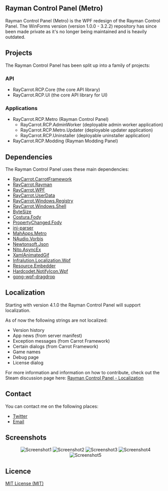 ## Rayman Control Panel (Metro)
Rayman Control Panel (Metro) is the WPF redesign of the Rayman Control Panel. The WinForms version (version 1.0.0 - 3.2.2) repository has since been made private as it's no longer being maintained and is heavily outdated.

## Projects
The Rayman Control Panel has been split up into a family of projects:

### API
- RayCarrot.RCP.Core (the core API library)
- RayCarrot.RCP.UI (the core API library for UI)

### Applications
- RayCarrot.RCP.Metro (Rayman Control Panel)
	- RayCarrot.RCP.AdminWorker (deployable admin worker application)
	- RayCarrot.RCP.Metro.Updater (deployable updater application)
	- RayCarrot.RCP.Uninstaller (deployable uninstaller application)
- RayCarrot.RCP.Modding (Rayman Modding Panel)

## Dependencies
The Rayman Control Panel uses these main dependencies:

- [RayCarrot.CarrotFramework](https://github.com/RayCarrot/Carrot-Framework)
- [RayCarrot.Rayman](https://github.com/RayCarrot/RayCarrot.Rayman)
- [RayCarrot.WPF](https://github.com/RayCarrot/Carrot-WPF)
- [RayCarrot.UserData](https://github.com/RayCarrot/Carrot-Framework-Extensions/tree/master/RayCarrot.UserData)
- [RayCarrot.Windows.Registry](https://github.com/RayCarrot/Carrot-Framework-Extensions/tree/master/RayCarrot.Windows.Registry)
- [RayCarrot.Windows.Shell](https://github.com/RayCarrot/Carrot-Framework-Extensions/tree/master/RayCarrot.Windows.Shell)
- [ByteSize](https://github.com/omar/ByteSize)
- [Costura.Fody](https://github.com/Fody/Costura)
- [PropertyChanged.Fody](https://github.com/Fody/PropertyChanged)
- [ini-parser](https://github.com/rickyah/ini-parser)
- [MahApps.Metro](https://github.com/MahApps/MahApps.Metro)
- [NAudio.Vorbis](https://github.com/NAudio/Vorbis/)
- [Newtonsoft.Json](https://github.com/JamesNK/Newtonsoft.Json)
- [Nito.AsyncEx](https://github.com/StephenCleary/AsyncEx)
- [XamlAnimatedGif](https://github.com/XamlAnimatedGif/XamlAnimatedGif)
- [Infralution.Localization.Wpf](https://www.codeproject.com/Articles/35159/WPF-Localization-Using-RESX-Files)
- [Resource.Embedder](https://github.com/MarcStan/Resource.Embedder)
- [Hardcodet.NotifyIcon.Wpf](http://www.hardcodet.net/wpf-notifyicon)
- [gong-wpf-dragdrop](https://github.com/punker76/gong-wpf-dragdrop)

## Localization
Starting with version 4.1.0 the Rayman Control Panel will support localization.

As of now the following strings are not localized:
- Version history
- App news (from server manifest)
- Exception messages (from Carrot Framework)
- Certain dialogs (from Carrot Framework)
- Game names
- Debug page
- License dialog

For more information and information on how to contribute, check out the Steam discussion page here:
[Rayman Control Panel - Localization](https://steamcommunity.com/groups/RaymanControlPanel/discussions/0/1812044473314212117/)

## Contact
You can contact me on the following places:

- [Twitter](https://twitter.com/RayCarrot)
- [Email](mailto:RayCarrotMaster@gmail.com)

## Screenshots

<div align="center">

<img alt="Screenshot1" src="https://raw.githubusercontent.com/RayCarrot/Rayman-Control-Panel-Metro/master/Screenshots/Screenshot1.png">

<img alt="Screenshot2" src="https://raw.githubusercontent.com/RayCarrot/Rayman-Control-Panel-Metro/master/Screenshots/Screenshot2.png">

<img alt="Screenshot3" src="https://raw.githubusercontent.com/RayCarrot/Rayman-Control-Panel-Metro/master/Screenshots/Screenshot3.png">

<img alt="Screenshot4" src="https://raw.githubusercontent.com/RayCarrot/Rayman-Control-Panel-Metro/master/Screenshots/Screenshot4.png">

<img alt="Screenshot5" src="https://raw.githubusercontent.com/RayCarrot/Rayman-Control-Panel-Metro/master/Screenshots/Screenshot5.png">

</div>

## Licence

[MIT License (MIT)](./LICENSE)